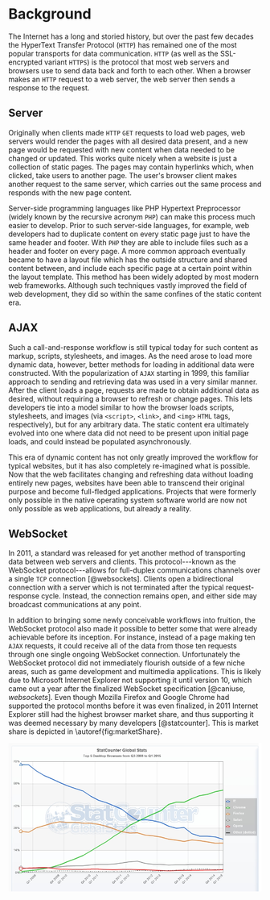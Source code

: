 # Background

The Internet has a long and storied history, but over the past few decades the HyperText Transfer Protocol (`HTTP`) has remained one of the most popular transports for data communication.
`HTTP` (as well as the SSL-encrypted variant `HTTPS`) is the protocol that most web servers and browsers use to send data back and forth to each other.
When a browser makes an `HTTP` request to a web server, the web server then sends a response to the request.


## Server

Originally when clients made `HTTP` `GET` requests to load web pages, web servers would render the pages with all desired data present, and a new page would be requested with new content when data needed to be changed or updated.
This works quite nicely when a website is just a collection of static pages.
The pages may contain hyperlinks which, when clicked, take users to another page.
The user's browser client makes another request to the same server, which carries out the same process and responds with the new page content.

Server-side programming languages like PHP Hypertext Preprocessor (widely known by the recursive acronym `PHP`) can make this process much easier to develop.
Prior to such server-side languages, for example, web developers had to duplicate content on every static page just to have the same header and footer.
With `PHP` they are able to include files such as a header and footer on every page.
A more common approach eventually became to have a layout file which has the outside structure and shared content between, and include each specific page at a certain point within the layout template.
This method has been widely adopted by most modern web frameworks.
Although such techniques vastly improved the field of web development, they did so within the same confines of the static content era.


## AJAX

Such a call-and-response workflow is still typical today for such content as markup, scripts, stylesheets, and images.
As the need arose to load more dynamic data, however, better methods for loading in additional data were constructed.
With the popularization of `AJAX` starting in 1999, this familiar approach to sending and retrieving data was used in a very similar manner.
After the client loads a page, requests are made to obtain additional data as desired, without requiring a browser to refresh or change pages.
This lets developers tie into a model similar to how the browser loads scripts, stylesheets, and images (via `<script>`, `<link>`, and `<img>` `HTML` tags, respectively), but for any arbitrary data.
The static content era ultimately evolved into one where data did not need to be present upon initial page loads, and could instead be populated asynchronously.

This era of dynamic content has not only greatly improved the workflow for typical websites, but it has also completely re-imagined what is possible.
Now that the web facilitates changing and refreshing data without loading entirely new pages, websites have been able to transcend their original purpose and become full-fledged applications.
Projects that were formerly only possible in the native operating system software world are now not only possible as web applications, but already a reality.


## WebSocket

In 2011, a standard was released for yet another method of transporting data between web servers and clients.
This protocol---known as the WebSocket protocol---allows for full-duplex communications channels over a single `TCP` connection [@websockets].
Clients open a bidirectional connection with a server which is not terminated after the typical request-response cycle.
Instead, the connection remains open, and either side may broadcast communications at any point.

In addition to bringing some newly conceivable workflows into fruition, the WebSocket protocol also made it possible to better some that were already achievable before its inception.
For instance, instead of a page making ten `AJAX` requests, it could receive all of the data from those ten requests through one single ongoing WebSocket connection.
Unfortunately the WebSocket protocol did not immediately flourish outside of a few niche areas, such as game development and multimedia applications.
This is likely due to Microsoft Internet Explorer not supporting it until version 10, which came out a year after the finalized WebSocket specification [@caniuse, *websockets*].
Even though Mozilla Firefox and Google Chrome had supported the protocol months before it was even finalized, in 2011 Internet Explorer still had the highest browser market share, and thus supporting it was deemed necessary by many developers [@statcounter].
This is market share is depicted in \autoref{fig:marketShare}.

![Desktop browser market share, Q3 2008 to Q1 2015. \label{fig:marketShare}](images/StatCounter-browser-ww-quarterly-20083-20151.jpg "desktop browser market share")
